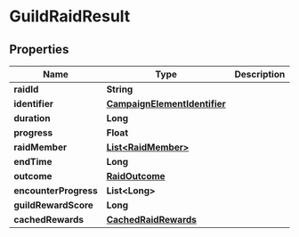 

# GuildRaidResult


## Properties

| Name | Type | Description | Notes |
|------------ | ------------- | ------------- | -------------|
|**raidId** | **String** |  |  [optional] |
|**identifier** | [**CampaignElementIdentifier**](CampaignElementIdentifier.md) |  |  [optional] |
|**duration** | **Long** |  |  [optional] |
|**progress** | **Float** |  |  [optional] |
|**raidMember** | [**List&lt;RaidMember&gt;**](RaidMember.md) |  |  [optional] |
|**endTime** | **Long** |  |  [optional] |
|**outcome** | [**RaidOutcome**](RaidOutcome.md) |  |  [optional] |
|**encounterProgress** | **List&lt;Long&gt;** |  |  [optional] |
|**guildRewardScore** | **Long** |  |  [optional] |
|**cachedRewards** | [**CachedRaidRewards**](CachedRaidRewards.md) |  |  [optional] |



